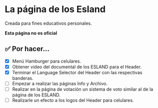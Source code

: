 # La página de los Esland

Creada para fines educativos personales.

**Esta página no es oficial**

## ✅ Por hacer...

- [x] Menú Hamburger para celulares.
- [x] Obtener video del documental de los ESLAND para el Header.
- [x] Terminar el Language Selector del Header con las respectivas banderas.
- [ ] Empezar a realizar las páginas Info y Archivo. 
- [ ] Realizar en la página de votación un sistema de voto similar al de la página de los ESLAND.
- [ ] Realizarle un efecto a los logos del Header para celulares.
